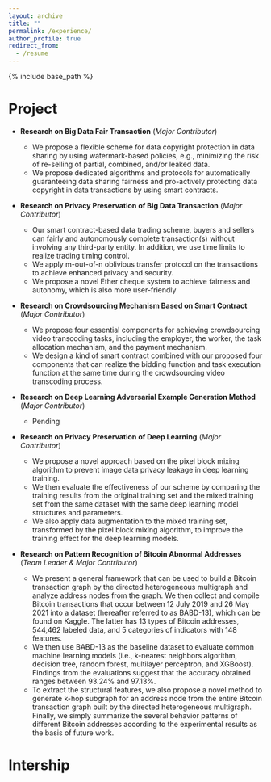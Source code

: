 ```yaml
---
layout: archive
title: ""
permalink: /experience/
author_profile: true
redirect_from:
  - /resume
---
```


{% include base_path %}

Project
======

* **Research on Big Data Fair Transaction** (*Major Contributor*)
  * We propose a flexible scheme for data copyright protection in data sharing by using watermark-based policies, e.g., minimizing the risk of re-selling of partial, combined, and/or leaked data.
  * We propose dedicated algorithms and protocols for automatically guaranteeing data sharing fairness and pro-actively protecting data copyright in data transactions by using smart contracts.

* **Research on Privacy Preservation of Big Data Transaction** (*Major Contributor*)
  * Our smart contract-based data trading scheme, buyers and sellers can fairly and autonomously complete transaction(s)
without involving any third-party entity. In addition, we use time limits to realize trading timing control.
  * We apply m-out-of-n oblivious transfer protocol on the transactions to achieve enhanced privacy and security.
  * We propose a novel Ether cheque system to achieve fairness and autonomy, which is also more user-friendly

* **Research on Crowdsourcing Mechanism Based on Smart Contract** (*Major Contributor*)
  * We propose four essential components for achieving crowdsourcing video transcoding tasks, including the employer, the worker, the task allocation mechanism, and the payment mechanism.
  * We design a kind of smart contract combined with our proposed four components that can realize the bidding function and task execution function at the same time during the crowdsourcing video transcoding process.

* **Research on Deep Learning Adversarial Example Generation Method** (*Major Contributor*)
  * Pending

* **Research on Privacy Preservation of Deep Learning** (*Major Contributor*)
  * We propose a novel approach based on the pixel block mixing algorithm to prevent image data privacy leakage in deep learning training. 
  * We then evaluate the effectiveness of our scheme by comparing the training results from the original training set and the mixed training set from the same dataset with the same deep learning model structures and parameters. 
  * We also apply data augmentation to the mixed training set, transformed by the pixel block mixing algorithm, to improve the training effect for the deep learning models.

* **Research on Pattern Recognition of Bitcoin Abnormal Addresses** (*Team Leader & Major Contributor*)
  * We present a general framework that can be used to build a Bitcoin transaction graph by the directed heterogeneous multigraph and analyze address nodes from the graph. We then collect and compile Bitcoin transactions that occur between 12 July 2019 and 26 May 2021 into a dataset (hereafter referred to as BABD-13), which can be found on Kaggle. The latter has 13 types of Bitcoin addresses, 544,462 labeled data, and 5 categories of indicators with 148 features. 
  * We then use BABD-13 as the baseline dataset to evaluate common machine learning models (i.e., k-nearest neighbors algorithm, decision tree, random forest, multilayer perceptron, and XGBoost). Findings from the evaluations suggest that the accuracy obtained ranges between 93.24% and 97.13%. 
  * To extract the structural features, we also propose a novel method to generate k-hop subgraph for an address node from the entire Bitcoin transaction graph built by the directed heterogeneous multigraph. Finally, we simply summarize the several behavior patterns of different Bitcoin addresses according to the experimental results as the basis of future work.


Intership
======

  
